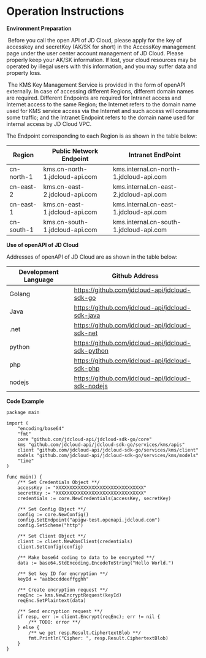 # Operation Instructions

**Environment Preparation**

​	Before you call the open API of JD Cloud, please apply for the key of accesskey and secretKey (AK/SK for short) in the AccessKey management page under the user center account management of JD Cloud. Please properly keep your AK/SK information. If lost, your cloud resources may be operated by illegal users with this information, and you may suffer data and property loss.

​	The KMS Key Management Service is provided in the form of openAPI externally. In case of accessing different Regions, different domain names are required. Different Endpoints are required for Intranet access and Internet access to the same Region; the Internet refers to the domain name used for KMS service access via the Internet and such access will consume some traffic; and the Intranet Endpoint refers to the domain name used for internal access by JD Cloud VPC.

The Endpoint corresponding to each Region is as shown in the table below:

| Region      | Public Network Endpoint                   | Intranet EndPoint                            |
| --------- | ------------------------------ | --------------------------------------- |
| cn-north-1 | kms.cn-north-1.jdcloud-api.com | kms.internal.cn-north-1.jdcloud-api.com |
| cn-east-2 | kms.cn-east-2.jdcloud-api.com  | kms.internal.cn-east-2.jdcloud-api.com  |
| cn-east-1 | kms.cn-east-1.jdcloud-api.com  | kms.internal.cn-east-1.jdcloud-api.com  |
| cn-south-1 | kms.cn-south-1.jdcloud-api.com | kms.internal.cn-south-1.jdcloud-api.com |

**Use of openAPI of JD Cloud**

Addresses of openAPI of JD Cloud are as shown in the table below:

| Development Language | Github Address                                        |
| -------- | ------------------------------------------------- |
| Golang   | https://github.com/jdcloud-api/jdcloud-sdk-go     |
| Java     | https://github.com/jdcloud-api/jdcloud-sdk-java   |
| .net     | https://github.com/jdcloud-api/jdcloud-sdk-net    |
| python   | https://github.com/jdcloud-api/jdcloud-sdk-python |
| php      | https://github.com/jdcloud-api/jdcloud-sdk-php    |
| nodejs   | https://github.com/jdcloud-api/jdcloud-sdk-nodejs |


**Code Example**

```
package main

import (
    "encoding/base64"
    "fmt"
    core "github.com/jdcloud-api/jdcloud-sdk-go/core"
    kms "github.com/jdcloud-api/jdcloud-sdk-go/services/kms/apis"
    client "github.com/jdcloud-api/jdcloud-sdk-go/services/kms/client"
    models "github.com/jdcloud-api/jdcloud-sdk-go/services/kms/models"
    "time"
)

func main() {
    /** Set Credentials Object **/
    accessKey := "XXXXXXXXXXXXXXXXXXXXXXXXXXXXXXXX"
    secretKey := "XXXXXXXXXXXXXXXXXXXXXXXXXXXXXXXX"
    credentials := core.NewCredentials(accessKey, secretKey)

    /** Set Config Object **/
    config := core.NewConfig()
    config.SetEndpoint("apigw-test.openapi.jdcloud.com")
    config.SetScheme("http")

    /** Set Client Object **/
    client := client.NewKmsClient(credentials)
    client.SetConfig(config)

    /** Make base64 coding to data to be encrypted **/
    data := base64.StdEncoding.EncodeToString("Hello World.")

    /** Set key ID for encryption **/
    keyId = "aabbccddeeffgghh"

    /** Create encryption request **/
    reqEnc := kms.NewEncryptRequest(keyId)
    reqEnc.SetPlaintext(data)

    /** Send encryption request **/
    if resp, err := client.Encrypt(reqEnc); err != nil {
        /** TODO: error **/
    } else {
        /** we get resp.Result.CiphertextBlob **/
        fmt.Println("Cipher: ", resp.Result.CiphertextBlob)
    }
}

```
